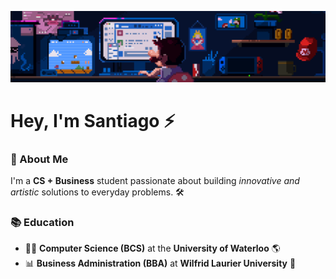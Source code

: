 ![](retro-banner.gif)

<h1> Hey, I'm Santiago ⚡️</h1>

<h3> 👋 About Me </h3>

<p>I'm a <b>CS + Business</b> student passionate about building <i>innovative and artistic</i> solutions to everyday problems. 🛠️ </p>

<h3> 📚 Education </h2>
<ul>
  <li> 👨‍💻 <b>Computer Science (BCS)</b> at the <b>University of Waterloo</b> 🌎</li>
  <li> 📊 <b>Business Administration (BBA)</b> at <b>Wilfrid Laurier University</b> 🏫</li>
</ul>

<!--
**sanguzare/sanguzare** is a ✨ _special_ ✨ repository because its `README.md` (this file) appears on your GitHub profile.

Here are some ideas to get you started:

- 🔭 I’m currently working on ...
- 🌱 I’m currently learning ...
- 👯 I’m looking to collaborate on ...
- 🤔 I’m looking for help with ...
- 💬 Ask me about ...
- 📫 How to reach me: ...
- 😄 Pronouns: ...
- ⚡ Fun fact: ...
-->
